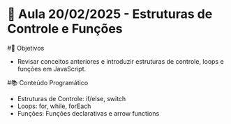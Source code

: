 # 📅 Aula 20/02/2025 - Estruturas de Controle e Funções
#🎯 Objetivos
- Revisar conceitos anteriores e introduzir estruturas de controle, loops e funções em JavaScript.

#📚 Conteúdo Programático
- Estruturas de Controle: if/else, switch
- Loops: for, while, forEach
- Funções: Funções declarativas e arrow functions
